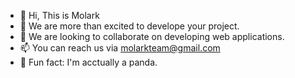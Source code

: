 - 👋 Hi, This is Molark
- 👀 We are more than excited to develope your project.
- 💞️ We are looking to collaborate on developing web applications.
- 📫 You can reach us via molarkteam@gmail.com
- 🐼 Fun fact: I'm acctually a panda.

<!---
Molark-Team/Molark-Team is a ✨ special ✨ repository because its `README.md` (this file) appears on your GitHub profile.
You can click the Preview link to take a look at your changes.
--->
